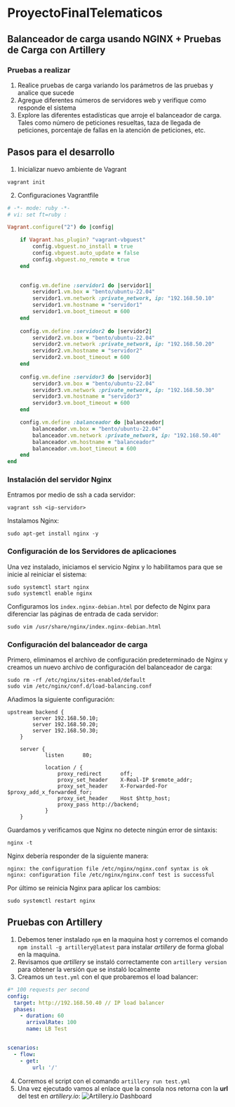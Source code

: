 # ProyectoFinalTelematicos
## Balanceador de carga usando NGINX + Pruebas de Carga con Artillery

### Pruebas a realizar
1. Realice pruebas de carga variando los parámetros de las pruebas y analice que sucede
2. Agregue diferentes números de servidores web y verifique como responde el sistema
3. Explore las diferentes estadísticas que arroje el balanceador de carga. Tales como número de peticiones resueltas, taza de llegada de peticiones, porcentaje de fallas en la atención de peticiones, etc.

## Pasos para el desarrollo
1. Inicializar nuevo ambiente de Vagrant
```shell
vagrant init
```
2. Configuraciones Vagrantfile
```ruby
# -*- mode: ruby -*-
# vi: set ft=ruby :

Vagrant.configure("2") do |config|

	if Vagrant.has_plugin? "vagrant-vbguest"
		config.vbguest.no_install = true
		config.vbguest.auto_update = false
		config.vbguest.no_remote = true
	end

 		
	config.vm.define :servidor1 do |servidor1|
 		servidor1.vm.box = "bento/ubuntu-22.04"
 		servidor1.vm.network :private_network, ip: "192.168.50.10"
 		servidor1.vm.hostname = "servidor1"
		servidor1.vm.boot_timeout = 600
 	end
	
	config.vm.define :servidor2 do |servidor2|
 		servidor2.vm.box = "bento/ubuntu-22.04"
 		servidor2.vm.network :private_network, ip: "192.168.50.20"
 		servidor2.vm.hostname = "servidor2"
		servidor2.vm.boot_timeout = 600
 	end
 	
	config.vm.define :servidor3 do |servidor3|
 		servidor3.vm.box = "bento/ubuntu-22.04"
 		servidor3.vm.network :private_network, ip: "192.168.50.30"
 		servidor3.vm.hostname = "servidor3"
		servidor3.vm.boot_timeout = 600
 	end

	config.vm.define :balanceador do |balanceador|
 		balanceador.vm.box = "bento/ubuntu-22.04"
 		balanceador.vm.network :private_network, ip: "192.168.50.40"
 		balanceador.vm.hostname = "balanceador"
		balanceador.vm.boot_timeout = 600
 	end
end
```
### Instalación del servidor Nginx
Entramos por medio de ssh a cada servidor:
```shell
vagrant ssh <ip-servidor>
```
Instalamos Nginx:
```shell
sudo apt-get install nginx -y
```
### Configuración de los Servidores de aplicaciones
Una vez instalado, iniciamos el servicio Nginx y lo habilitamos para que se inicie al reiniciar el sistema:
```shell
sudo systemctl start nginx
sudo systemctl enable nginx
```
Configuramos los `index.nginx-debian.html` por defecto de Nginx para diferenciar las páginas de entrada de cada servidor:
```shell
sudo vim /usr/share/nginx/index.nginx-debian.html
```
### Configuración del balanceador de carga
Primero, eliminamos el archivo de configuración predeterminado de Nginx y creamos un nuevo archivo de configuración del balanceador de carga:
```shell
sudo rm -rf /etc/nginx/sites-enabled/default
sudo vim /etc/nginx/conf.d/load-balancing.conf
```
Añadimos la siguiente configuración:
```
upstream backend {
        server 192.168.50.10;
        server 192.168.50.20;
        server 192.168.50.30;
    }

    server {
            listen      80;

            location / {
                proxy_redirect      off;
                proxy_set_header    X-Real-IP $remote_addr;
                proxy_set_header    X-Forwarded-For $proxy_add_x_forwarded_for;
                proxy_set_header    Host $http_host;
                proxy_pass http://backend;
            }
    }
```
Guardamos y verificamos que Nginx no detecte ningún error de sintaxis:
```shell
nginx -t
```
Nginx debería responder de la siguiente manera:
```shell
nginx: the configuration file /etc/nginx/nginx.conf syntax is ok
nginx: configuration file /etc/nginx/nginx.conf test is successful
```
Por último se reinicia Nginx para aplicar los cambios:
```shell
sudo systemctl restart nginx
```
## Pruebas con Artillery
1. Debemos tener instalado `npm` en la maquina host y corremos el comando `npm install -g artillery@latest` para instalar *artillery* de forma global en la maquina.
2. Revisamos que *artillery* se instaló correctamente con `artillery version` para obtener la versión que se instaló localmente
3. Creamos un `test.yml` con el que probaremos el load balancer:
```yml
#* 100 requests per second
config:
  target: http://192.168.50.40 // IP load balancer
  phases:
    - duration: 60
      arrivalRate: 100
      name: LB Test 


scenarios:
  - flow:
    - get:
        url: '/'
```
4. Corremos el script con el comando `artillery run test.yml`
5. Una vez ejecutado vamos al enlace que la consola nos retorna con la **url** del test en *artillery.io*:
![Artillery.io Dashboard](https://github.com/JharlingRodriguez/ProyectoFinalTelematicos/assets/77818407/d7e215c7-7baf-4dfe-ad3e-95306cfd079b)
